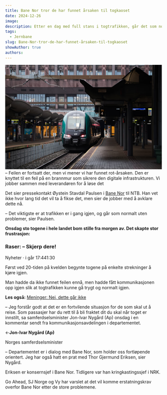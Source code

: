 ```yaml
---
title: Bane Nor tror de har funnet årsaken til togkaoset
date: 2024-12-26
image: 
description: Etter en dag med full stans i togtrafikken, går det som normalt 2. juledag, ifølge Bane Nor.
tags:
  - Jernbane
slug: Bane-Nor-tror-de-har-funnet-årsaken-til-togkaoset
showAuthor: true
authors:
---
```

![Image Description](/images/Pasted%20image%2020241226162116.png)
– Feilen er fortsatt der, men vi mener vi har funnet rot-årsaken. Den er knyttet til en feil på en brannmur som sikrere den digitale infrastrukturen. Vi jobber sammen med leverandøren for å løse det

Det sier pressekontakt Øystein Stavdal Paulsen i [Bane Nor](https://www.vg.no/tag/bane-nor?utm_source=vg-article&utm_medium=auto-tagger&utm_campaign=VzeAqr) til NTB. Han vet ikke hvor lang tid det vil ta å fikse det, men sier de jobber med å avklare dette nå.

– Det viktigste er at trafikken er i gang igjen, og går som normalt uten problemer, sier Paulsen.

**Onsdag sto togene i hele landet bom stille fra morgen av. Det skapte stor frustrasjon:**

### Raser: – Skjerp dere!

Nyheter · i går 17:441:30

Først ved 20-tiden på kvelden begynte togene på enkelte strekninger å kjøre igjen.

Man hadde da ikke funnet feilen ennå, men hadde fått kommunikasjonen opp igjen slik at togtrafikken kunne gå trygt og normalt igjen.

**Les også:** [Meninger: Nei, dette går ikke](https://www.vg.no/i/W0ePdL)

– Jeg forstår godt at det er en fortvilende situasjon for de som skal ut å reise. Som passasjer har du rett til å bli fraktet dit du skal når toget er innstilt, sa samferdselsminister Jon-Ivar Nygård (Ap) onsdag i en kommentar sendt fra kommunikasjonsavdelingen i departementet.

<-**Jon-Ivar Nygård (Ap)**

Norges samferdselsminister

– Departementet er i dialog med Bane Nor, som holder oss fortløpende orientert. Jeg har også hatt en prat med Thor Gjermund Eriksen, sier Nygård.

Eriksen er konsernsjef i Bane Nor. Tidligere var han kringkastingssjef i NRK.

Go Ahead, SJ Norge og Vy har varslet at det vil komme erstatningskrav overfor Bane Nor etter de store problemene.